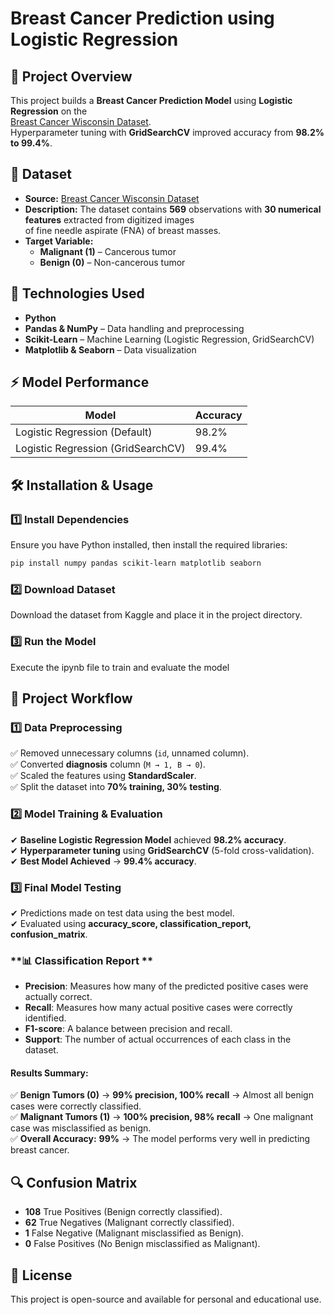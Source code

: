 # Breast Cancer Prediction using Logistic Regression  

## 📌 Project Overview  
This project builds a **Breast Cancer Prediction Model** using **Logistic Regression** on the  
[Breast Cancer Wisconsin Dataset](https://www.kaggle.com/datasets/uciml/breast-cancer-wisconsin-data).  
Hyperparameter tuning with **GridSearchCV** improved accuracy from **98.2% to 99.4%**.  

## 📂 Dataset  
- **Source:** [Breast Cancer Wisconsin Dataset](https://www.kaggle.com/datasets/uciml/breast-cancer-wisconsin-data)  
- **Description:** The dataset contains **569** observations with **30 numerical features** extracted from digitized images  
  of fine needle aspirate (FNA) of breast masses.  
- **Target Variable:**  
  - **Malignant (1)** – Cancerous tumor  
  - **Benign (0)** – Non-cancerous tumor  

## 🚀 Technologies Used  
- **Python**  
- **Pandas & NumPy** – Data handling and preprocessing  
- **Scikit-Learn** – Machine Learning (Logistic Regression, GridSearchCV)  
- **Matplotlib & Seaborn** – Data visualization  

## ⚡ Model Performance  
| Model | Accuracy |
|--------|---------|
| Logistic Regression (Default) | 98.2% |
| Logistic Regression (GridSearchCV) | 99.4% |

## 🛠️ Installation & Usage  
### **1️⃣ Install Dependencies**  
Ensure you have Python installed, then install the required libraries:  
```bash
pip install numpy pandas scikit-learn matplotlib seaborn
```

### **2️⃣ Download Dataset**  
Download the dataset from Kaggle and place it in the project directory.  

### **3️⃣ Run the Model**  
Execute the ipynb file to train and evaluate the model

## 📜 Project Workflow  
### **1️⃣ Data Preprocessing**  
✅ Removed unnecessary columns (`id`, unnamed column).  
✅ Converted **diagnosis** column (`M → 1, B → 0`).  
✅ Scaled the features using **StandardScaler**.  
✅ Split the dataset into **70% training, 30% testing**.  

### **2️⃣ Model Training & Evaluation**  
✔ **Baseline Logistic Regression Model** achieved **98.2% accuracy**.  
✔ **Hyperparameter tuning** using **GridSearchCV** (5-fold cross-validation).  
✔ **Best Model Achieved** → **99.4% accuracy**.  

### **3️⃣ Final Model Testing**  
✔ Predictions made on test data using the best model.  
✔ Evaluated using **accuracy_score, classification_report, confusion_matrix**.  

### **📊 Classification Report **  

- **Precision**: Measures how many of the predicted positive cases were actually correct.  
- **Recall**: Measures how many actual positive cases were correctly identified.  
- **F1-score**: A balance between precision and recall.  
- **Support**: The number of actual occurrences of each class in the dataset.  

#### **Results Summary:**  
✅ **Benign Tumors (0)** → **99% precision, 100% recall** → Almost all benign cases were correctly classified.  
✅ **Malignant Tumors (1)** → **100% precision, 98% recall** → One malignant case was misclassified as benign.  
✅ **Overall Accuracy:** **99%** → The model performs very well in predicting breast cancer.  

## 🔍 Confusion Matrix  

- **108** True Positives (Benign correctly classified).  
- **62** True Negatives (Malignant correctly classified).  
- **1** False Negative (Malignant misclassified as Benign).  
- **0** False Positives (No Benign misclassified as Malignant).  


## 📜 License  
This project is open-source and available for personal and educational use.  
